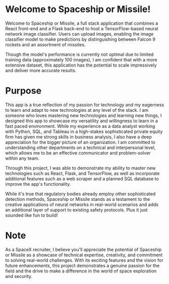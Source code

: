 # Welcome to Spaceship or Missile!
Welcome to Spaceship or Missile, a full stack application that combines a React front-end and a Flask back-end to host a TensorFlow-based neural network image classifier. Users can upload images, enabling the image classifier model to make predictions by distinguishing between Falcon 9 rockets and an assortment of missiles.

Though the model's performance is currently not optimal due to limited training data (approximately 100 images), I am confident that with a more extensive dataset, this application has the potential to scale impressively and deliver more accurate results.


# Purpose
This app is a true reflection of my passion for technology and my eagerness to learn and adapt to new technologies at any level of the stack.  I am someone who loves mastering new technologies and learning new things, I designed this app to showcase my versatility and willingness to learn in a fast paced environment. While my experience as a data analyst working with Python, SQL, and Tableau in a high-stakes sophisticated private equity firm has given me strong skills in business analysis, I also have a deep appreciation for the bigger picture of an organization. I am committed to understanding other departments on a technical and interpersonal level, which allows me to be an effective communicator and problem-solver within any team.

Through this project, I was able to demonstrate my ability to master new technologies such as React, Flask, and TensorFlow, as well as incorporate additional features such as a web scraper and a planned SQL database to improve the app's functionality.

While it's true that regulatory bodies already employ other sophisticated detection methods, Spaceship or Missile stands as a testament to the creative applications of neural networks in real-world scenarios and adds an additional layer of support to existing safety protocols. Plus it just sounded like fun to build!


# Note
As a SpaceX recruiter, I believe you'll appreciate the potential of Spaceship or Missile as a showcase of technical expertise, creativity, and commitment to solving real-world challenges. With its exciting features and the vision for future enhancements, this project demonstrates a genuine passion for the field and the drive to make a difference in the world of space exploration and security.
